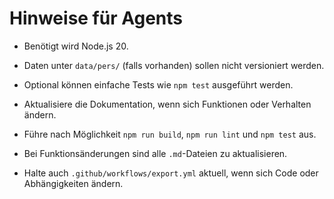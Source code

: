 # Hinweise für Agents

- Benötigt wird Node.js 20.
- Daten unter `data/pers/` (falls vorhanden) sollen nicht versioniert werden.
- Optional können einfache Tests wie `npm test` ausgeführt werden.
- Aktualisiere die Dokumentation, wenn sich Funktionen oder Verhalten 
  ändern.
- Führe nach Möglichkeit `npm run build`, `npm run lint` und `npm test` aus.

- Bei Funktionsänderungen sind alle `.md`-Dateien zu aktualisieren.
- Halte auch `.github/workflows/export.yml` aktuell, wenn sich Code oder
  Abhängigkeiten ändern.

